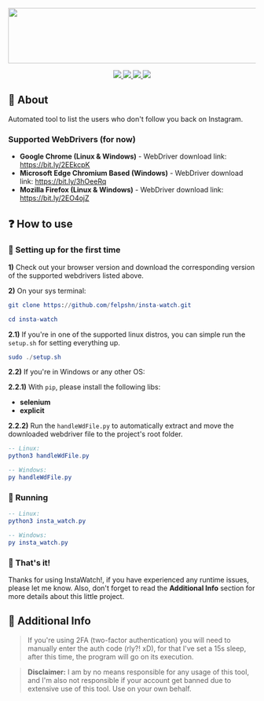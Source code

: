 <p align="center">
  <img width="566" height="113" src="https://github.com/felpshn/insta-watch/blob/master/img/instawatch-logo.png">
</p>

<p align="center">
    <a href="https://github.com/felpshn/insta-watch">
        <img src="https://img.shields.io/badge/version-2.0-lightgrey">
    </a>
    <a href="https://www.python.org/">
        <img src="https://img.shields.io/badge/built%20with-Python%203-yellow">
    </a>
    <a href="https://github.com/SeleniumHQ/selenium">
        <img src="https://img.shields.io/badge/built%20with-Selenium-brightgreen">
    </a>
    <a href="https://github.com/felpshn/insta-watch/blob/master/LICENSE">
        <img src="https://img.shields.io/badge/license-GPLv3-blue">
    </a>
</p>

## :scroll: About

Automated tool to list the users who don't follow you back on Instagram.

### Supported WebDrivers (for now)
- **Google Chrome (Linux & Windows)** - WebDriver download link: https://bit.ly/2EEkcpK
- **Microsoft Edge Chromium Based (Windows)** - WebDriver download link: https://bit.ly/3hOeeRq
- **Mozilla Firefox (Linux & Windows)** - WebDriver download link: https://bit.ly/2EO4ojZ

## :question: How to use

### :baby: Setting up for the first time

**1)** Check out your browser version and download the corresponding version of the supported webdrivers listed above.

**2)** On your sys terminal:
```elm
git clone https://github.com/felpshn/insta-watch.git

cd insta-watch
```
**2.1)** If you're in one of the supported linux distros, you can simple run the ```setup.sh``` for setting everything up.
```elm
sudo ./setup.sh
```
**2.2)** If you're in Windows or any other OS:

**2.2.1)** With ```pip```, please install the following libs:
- **selenium**
- **explicit**

**2.2.2)** Run the ```handleWdFile.py``` to automatically extract and move the downloaded webdriver file to the project's root folder.
```elm
-- Linux:
python3 handleWdFile.py

-- Windows:
py handleWdFile.py
```

### :running: Running
```elm
-- Linux:
python3 insta_watch.py

-- Windows:
py insta_watch.py
```

### :tada: That's it!
Thanks for using InstaWatch!, if you have experienced any runtime issues, please let me know. Also, don't forget to read the **Additional Info** section for more details about this little project.

## :loudspeaker: Additional Info

> If you're using 2FA (two-factor authentication) you will need to manually enter the auth code (rly?! xD), for that I've set a 15s sleep, after this time, the program will go on its execution. 

> **Disclaimer:** I am by no means responsible for any usage of this tool, and I'm also not responsible if your account get banned due to extensive use of this tool. Use on your own behalf.
